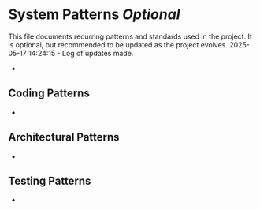 # System Patterns *Optional*

This file documents recurring patterns and standards used in the project.
It is optional, but recommended to be updated as the project evolves.
2025-05-17 14:24:15 - Log of updates made.

*

## Coding Patterns

*   

## Architectural Patterns

*   

## Testing Patterns

*